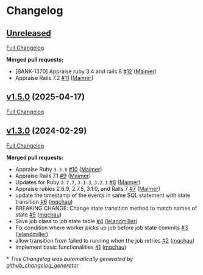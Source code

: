 # Changelog

## [Unreleased](https://github.com/appfolio/ae_active_job_state/tree/HEAD)

[Full Changelog](https://github.com/appfolio/ae_active_job_state/compare/v1.5.0...HEAD)

**Merged pull requests:**

- \[BANK-1370\] Appraise ruby 3.4 and rails 8 [\#12](https://github.com/appfolio/ae_active_job_state/pull/12) ([Maimer](https://github.com/Maimer))
- Appraise Rails 7.2 [\#11](https://github.com/appfolio/ae_active_job_state/pull/11) ([Maimer](https://github.com/Maimer))

## [v1.5.0](https://github.com/appfolio/ae_active_job_state/tree/v1.5.0) (2025-04-17)

[Full Changelog](https://github.com/appfolio/ae_active_job_state/compare/v1.3.0...v1.5.0)

## [v1.3.0](https://github.com/appfolio/ae_active_job_state/tree/v1.3.0) (2024-02-29)

[Full Changelog](https://github.com/appfolio/ae_active_job_state/compare/208d3a5391ec32ebc81b826b77a91bbe941fab10...v1.3.0)

**Merged pull requests:**

- Appraise Ruby `3.3.0` [\#10](https://github.com/appfolio/ae_active_job_state/pull/10) ([Maimer](https://github.com/Maimer))
- Appraise Rails 7.1 [\#9](https://github.com/appfolio/ae_active_job_state/pull/9) ([Maimer](https://github.com/Maimer))
- Updates for Ruby `2.7.7`, `3.1.3`, `3.2.1` [\#8](https://github.com/appfolio/ae_active_job_state/pull/8) ([Maimer](https://github.com/Maimer))
- Appraise rubies 2.6.9, 2.7.5, 3.1.0, and Rails 7 [\#7](https://github.com/appfolio/ae_active_job_state/pull/7) ([Maimer](https://github.com/Maimer))
- update the timestamp of the events in same SQL statement with state transition [\#6](https://github.com/appfolio/ae_active_job_state/pull/6) ([mqchau](https://github.com/mqchau))
- BREAKING CHANGE: Change state transition method to match names of state [\#5](https://github.com/appfolio/ae_active_job_state/pull/5) ([mqchau](https://github.com/mqchau))
- Save job class to job state table [\#4](https://github.com/appfolio/ae_active_job_state/pull/4) ([lelandmiller](https://github.com/lelandmiller))
- Fix condition where worker picks up job before job state commits [\#3](https://github.com/appfolio/ae_active_job_state/pull/3) ([lelandmiller](https://github.com/lelandmiller))
- allow transition from failed to running when the job retries [\#2](https://github.com/appfolio/ae_active_job_state/pull/2) ([mqchau](https://github.com/mqchau))
- Implement basic functionalities [\#1](https://github.com/appfolio/ae_active_job_state/pull/1) ([mqchau](https://github.com/mqchau))



\* *This Changelog was automatically generated by [github_changelog_generator](https://github.com/github-changelog-generator/github-changelog-generator)*
